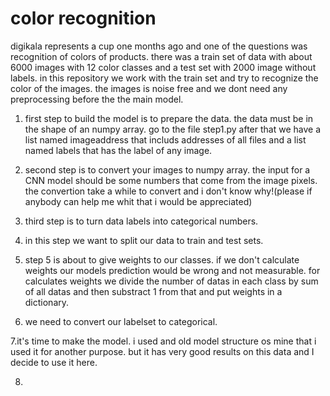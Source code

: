 # color recognition
digikala represents a cup one months ago and one of the questions was recognition of colors of products. there was a train set of data with about 6000 images with 12 color classes and a test set with 2000 image without labels. in this repository we work with the train set and try to recognize the color of the images.
the images is noise free and we dont need any preprocessing before the the main model.

1. first step to build the model is to prepare the data. the data must be in the shape of an numpy array. go to the file step1.py
after that we have a list named imageaddress that includs addresses of all files and a list named labels that has the label of any image.


2. second step is to convert your images to numpy array. the input for a CNN model should be some numbers that come from the image pixels. the convertion take a while to convert and i don't know why!(please if anybody can help me whit that i would be appreciated)

3. third step is to turn data labels into categorical numbers. 

4. in this step we want to split our data to train and test sets.

5. step 5 is about to give weights to our classes. if we don't calculate weights our models prediction would be wrong and not measurable. for calculates weights we divide the number of datas in each class by sum of all datas and then substract 1 from that and put weights in a dictionary.

6. we need to convert our labelset to categorical.

7.it's time to make the model. i used and old model structure os mine that i used it for another purpose. but it has very good results on this data and I decide to use it here.

8.
